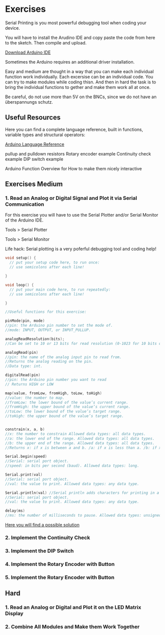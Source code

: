 # Exercises

Serial Printing is you most powerful debugging tool when coding your device.

You will have to install the Arudino IDE and copy paste the code from here to the sketch. Then compile and upload.

[Download Arduino IDE](https://www.arduino.cc/en/software)



Sometimes the Arduino requires an additional driver installation. 

Easy and medium are thought in a way that you can make each individual function work individually. Each excersise can be an individual code. You can try to make modules while coding thisn. And then in hard the task is to bring the individual functions to gether and make them work all at once.

Be careful, do not use more than 5V on the BNCs, since we do not have an überspannungs schutz.

Useful Resources
--------------------
Here you can find a complete language reference, built in functions, variable types and structural operators:

[Arduino Language Reference](https://www.arduino.cc/reference/en/)

pullup and pulldown resistors
Rotary encoder example
Continuity check example
DIP switch example

Arduino Function Overview for How to make them nicely interactive

## Exercises Medium

### 1. Read an Analog or Digital Signal and Plot it via Serial Communication

For this exercise you will have to use the Serial Plotter and/or Serial Monitor of the Arduino IDE.

Tools > Serial Plotter

Tools > Serial Monitor

Life hack: Serial plotting is a very poferful debugging tool and coding help!

```C
void setup() {
  // put your setup code here, to run once:
  // use semicolons after each line!

}

void loop() {
  // put your main code here, to run repeatedly:
  // use semicolons after each line!

}

//Useful functions for this exercise:

pinMode(pin, mode)
//pin: the Arduino pin number to set the mode of.
//mode: INPUT, OUTPUT, or INPUT_PULLUP.

analogReadResolution(bits);
//Can be set to 10 or 13 bits for read resolution (0-1023 for 10 bits or 0-4095 for 12 bits).

analogRead(pin)
//pin: the name of the analog input pin to read from.
//Returns the analog reading on the pin.
//Data type: int.

digitalRead(pin)
//pin: the Arduino pin number you want to read
// Returns HIGH or LOW

map(value, fromLow, fromHigh, toLow, toHigh)
//value: the number to map.
//fromLow: the lower bound of the value’s current range.
//fromHigh: the upper bound of the value’s current range.
//toLow: the lower bound of the value’s target range.
//toHigh: the upper bound of the value’s target range.


constrain(x, a, b)
//x: the number to constrain Allowed data types: all data types.
//a: the lower end of the range. Allowed data types: all data types.
//b: the upper end of the range. Allowed data types: all data types.
//Returns x: if x is between a and b. /a: if x is less than a. /b: if x is greater than b.

Serial.begin(speed)
//Serial: serial port object.
//speed: in bits per second (baud). Allowed data types: long.

Serial.print(val)
//Serial: serial port object.
//val: the value to print. Allowed data types: any data type.

Serial.println(val) //Serial println adds characters for printing in a new line
//Serial: serial port object.
//val: the value to print. Allowed data types: any data type.

delay(ms)
//ms: the number of milliseconds to pause. Allowed data types: unsigned long.
```

[Here you will find a possible solution](Exercise_Solutions/02_Medium/01_Analog_Digital_Read_Serial.md)

### 2. Implement the Continuity Check

### 3. Implement the DIP Switch

### 4. Implement the Rotary Encoder with Button

### 5. Implement the Rotary Encoder with Button

## Hard

### 1. Read an Analog or Digital and Plot it on the LED Matrix Display

### 2. Combine All Modules and Make them Work Together